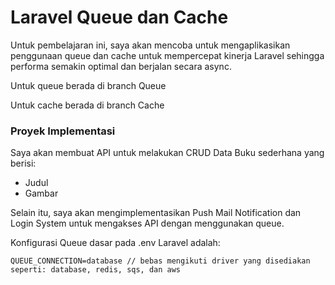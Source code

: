 # Laravel Queue dan Cache

Untuk pembelajaran ini, saya akan mencoba untuk mengaplikasikan penggunaan queue dan cache untuk mempercepat kinerja Laravel sehingga performa semakin optimal dan berjalan secara async.

Untuk queue berada di branch Queue

Untuk cache berada di branch Cache

### Proyek Implementasi

Saya akan membuat API untuk melakukan CRUD Data Buku sederhana yang berisi:

<ul>
    <li>Judul</li>
    <li>Gambar</li>
</ul>

Selain itu, saya akan mengimplementasikan Push Mail Notification dan Login System untuk mengakses API dengan menggunakan queue.

Konfigurasi Queue dasar pada .env Laravel adalah:

```
QUEUE_CONNECTION=database // bebas mengikuti driver yang disediakan seperti: database, redis, sqs, dan aws
```
